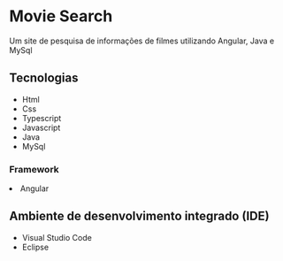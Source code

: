# Movie Search

Um site de pesquisa de informações de filmes utilizando Angular, Java e MySql

## Tecnologias


<ul> 

<li> Html </li>
<li> Css </li>
<li> Typescript </li>
<li> Javascript </li>
<li> Java </li>
<li> MySql </li>

</ul>

### Framework

<li> Angular </li>

## Ambiente de desenvolvimento integrado (IDE)

<ul> 

<li> Visual Studio Code </li>
<li> Eclipse </li>

</ul>


